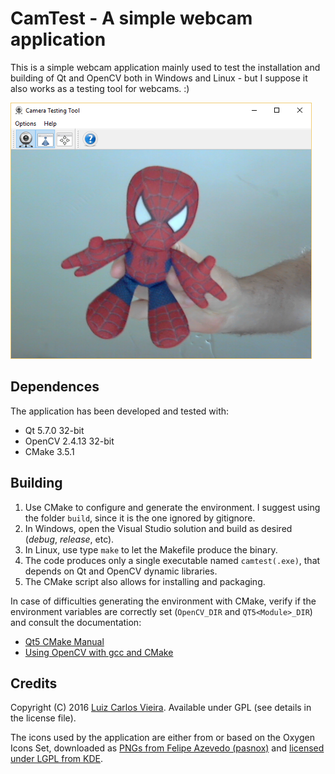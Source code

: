 # CamTest - A simple webcam application

This is a simple webcam application mainly used to test the installation and building of Qt and OpenCV both in Windows and Linux - but I suppose it also works as a testing tool for webcams. :)

![Screenshot](screenshot.png)

## Dependences

The application has been developed and tested with:

- Qt 5.7.0 32-bit
- OpenCV 2.4.13 32-bit
- CMake 3.5.1

## Building

1. Use CMake to configure and generate the environment. I suggest using the folder `build`, since it is the one ignored by gitignore.
2. In Windows, open the Visual Studio solution and build as desired (*debug*, *release*, etc).
3. In Linux, use type `make` to let the Makefile produce the binary.
4. The code produces only a single executable named `camtest(.exe)`, that depends on Qt and OpenCV dynamic libraries.
5. The CMake script also allows for installing and packaging.

In case of difficulties generating the environment with CMake, verify if the environment variables are correctly set (`OpenCV_DIR` and `QT5<Module>_DIR`) and consult the documentation:

- [Qt5 CMake Manual](http://doc.qt.io/qt-5/cmake-manual.html)
- [Using OpenCV with gcc and CMake](http://docs.opencv.org/2.4/doc/tutorials/introduction/linux_gcc_cmake/linux_gcc_cmake.html)

## Credits

Copyright (C) 2016 [Luiz Carlos Vieira](http://www.luiz.vieira.nom.br). Available under GPL (see details in the license file).

The icons used by the application are either from or based on the Oxygen Icons Set, downloaded as [PNGs from Felipe Azevedo (pasnox)](https://github.com/pasnox/oxygen-icons-png) and [licensed under LGPL from KDE](https://techbase.kde.org/Projects/Oxygen/Licensing).